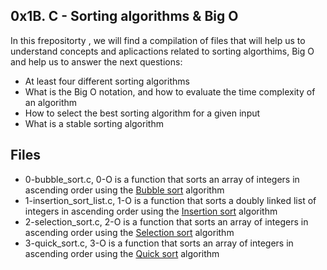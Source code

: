 ## 0x1B. C - Sorting algorithms & Big O
In this frepositorty , we will find a compilation of files that will help us to understand concepts and aplicactions related to sorting algorthims, Big O and help us to answer the next questions:

  -   At least four different sorting algorithms
  -   What is the Big O notation, and how to evaluate the time complexity of an algorithm
  -   How to select the best sorting algorithm for a given input
  -   What is a stable sorting algorithm
## Files
 - 0-bubble_sort.c, 0-O is a function that sorts an array of integers in ascending order using the [Bubble sort](https://intranet.hbtn.io/rltoken/fCItpIfgmE07fFbHBUToeg "Bubble sort") algorithm
 - 1-insertion_sort_list.c, 1-O is a function that sorts a doubly linked list of integers in ascending order using the [Insertion sort](https://intranet.hbtn.io/rltoken/4ueB1I1MkNypoTBXR0YX3g "Insertion sort") algorithm
 - 2-selection_sort.c, 2-O is a function that sorts an array of integers in ascending order using the [Selection sort](https://intranet.hbtn.io/rltoken/_DodgdySm5bPerpQm1LhwQ "Selection sort") algorithm
 - 3-quick_sort.c, 3-O is a function that sorts an array of integers in ascending order using the [Quick sort](https://intranet.hbtn.io/rltoken/VoeZ2Hwp4Q0piTJ3OODY3w "Quick sort") algorithm